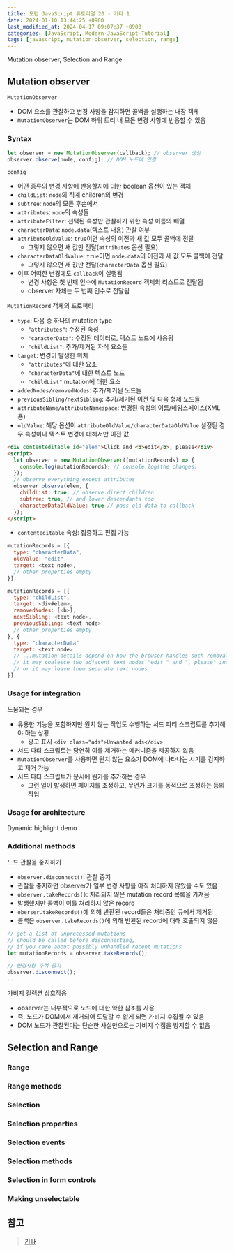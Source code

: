 ```yaml
---
title: 모던 JavaScript 튜토리얼 20 - 기타 1
date: 2024-01-10 13:44:25 +0900
last_modified_at: 2024-04-17 09:07:37 +0900
categories: [JavaScript, Modern-JavaScript-Tutorial]
tags: [javascript, mutation-observer, selection, range]
---
```


Mutation observer, Selection and Range

## Mutation observer

`MutationObserver`

- DOM 요소를 관찰하고 변경 사항을 감지하면 콜백을 실행하는 내장 객체
- `MutationObserver`는 DOM 하위 트리 내 모든 변경 사항에 반응할 수 있음

### Syntax

```javascript
let observer = new MutationObserver(callback); // observer 생성
observer.observe(node, config); // DOM 노드에 연결
```

`config`

- 어떤 종류의 변경 사항에 반응할지에 대한 boolean 옵션이 있는 객체
- `childList`: `node`의 직계 children의 변경
- `subtree`: `node`의 모든 후손에서
- `attributes`: `node`의 속성들
- `attributeFilter`: 선택된 속성만 관찰하기 위한 속성 이름의 배열
- `characterData`: `node.data`(텍스트 내용) 관찰 여부
- `attributeOldValue`: `true`이면 속성의 이전과 새 값 모두 콜백에 전달
  - 그렇지 않으면 새 값만 전달(`attributes` 옵션 필요)
- `characterDataOldValue`: `true`이면 `node.data`의 이전과 새 값 모두 콜백에 전달
  - 그렇지 않으면 새 값만 전달(`characterData` 옵션 필요)
- 이후 어떠한 변경에도 `callback`이 실행됨
  - 변경 사항은 첫 번째 인수에 `MutationRecord` 객체의 리스트로 전달됨
  - observer 자체는 두 번째 인수로 전달됨

`MutationRecord` 객체의 프로퍼티

- `type`: 다음 중 하나의 mutation type
  - `"attributes"`: 수정된 속성
  - `"caracterData"`: 수정된 데이터로, 텍스트 노드에 사용됨
  - `"childList"`: 추가/제거된 자식 요소들
- `target`: 변경이 발생한 위치
  - `"attributes"`에 대한 요소
  - `"characterData"`에 대한 텍스트 노드
  - `"childList"` mutation에 대한 요소
- `addedNodes/removedNodes`: 추가/제거된 노드들
- `previousSibling/nextSibling`: 추가/제거된 이전 및 다음 형제 노드들
- `attributeName/attributeNamespace`: 변경된 속성의 이름/네임스페이스(XML 용)
- `oldValue`: 해당 옵션이 `attributeOldValue/characterDataOldValue` 설정된 경우 속성이나 텍스트 변경에 대해서만 이전 값

```html
<div contenteditable id="elem">Click and <b>edit</b>, please</div>
<script>
  let observer = new MutationObserver((mutationRecords) => {
    console.log(mutationRecords); // console.log(the changes)
  });
  // observe everything except attributes
  observer.observe(elem, {
    childList: true, // observe direct children
    subtree: true, // and lower descendants too
    characterDataOldValue: true // pass old data to callback
  });
</script>
```

- `contenteditable` 속성: 집중하고 편집 가능

```javascript
mutationRecords = [{
  type: "characterData",
  oldValue: "edit",
  target: <text node>,
  // other properties empty
}];
```

```javascript
mutationRecords = [{
  type: "childList",
  target: <div#elem>,
  removedNodes: [<b>],
  nextSibling: <text node>,
  previousSibling: <text node>
  // other properties empty
}, {
  type: "characterData"
  target: <text node>
  // ...mutation details depend on how the browser handles such removal
  // it may coalesce two adjacent text nodes "edit " and ", please" into one node
  // or it may leave them separate text nodes
}];
```

### Usage for integration

도움되는 경우

- 유용한 기능을 포함하지만 원치 않는 작업도 수행하는 서드 파티 스크립트를 추가해야 하는 상황
  - 광고 표시 `<div class="ads">Unwanted ads</div>`
- 서드 파티 스크립트는 당연히 이를 제거하는 메커니즘을 제공하지 않음
- `MutationObserver`를 사용하면 원치 않는 요소가 DOM에 나타나는 시기를 감지하고 제거 가능
- 서드 파티 스크립트가 문서에 뭔가를 추가하는 경우
  - 그런 일이 발생하면 페이지를 조정하고, 무언가 크기를 동적으로 조정하는 등의 작업

### Usage for architecture

Dynamic highlight demo

### Additional methods

노드 관찰을 중지하기

- `observer.disconnect()`: 관찰 중지
- 관찰을 중지하면 observer가 일부 변경 사항을 아직 처리하지 않았을 수도 있음
- `observer.takeRecords()`: 처리되지 않은 mutation record 목록을 가져옴
- 발생했지만 콜백이 이를 처리하지 않은 record
- `oberser.takeRecords()`에 의해 반환된 record들은 처리중인 큐에서 제거됨
- 콜백은 `observer.takeRecords()`에 의해 반환된 record에 대해 호출되지 않음

```javascript
// get a list of unprocessed mutations
// should be called before disconnecting,
// if you care about possibly unhandled recent mutations
let mutationRecords = observer.takeRecords();

// 변경사항 추적 중지
observer.disconnect();
...
```

가비지 컬렉션 상호작용

- observer는 내부적으로 노드에 대한 약한 참조를 사용
- 즉, 노드가 DOM에서 제거되어 도달할 수 없게 되면 가비지 수집될 수 있음
- DOM 노드가 관찰된다는 단순한 사실만으로는 가비지 수집을 방지할 수 없음

## Selection and Range

### Range

### Range methods

### Selection

### Selection properties

### Selection events

### Selection methods

### Selection in form controls

### Making unselectable

## 참고

> [기타](https://ko.javascript.info/ui-misc)

